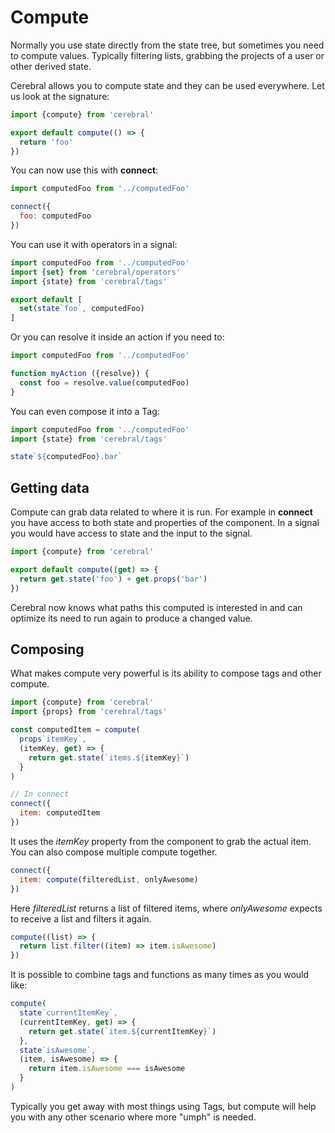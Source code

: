 # Compute
Normally you use state directly from the state tree, but sometimes you need to compute values. Typically filtering lists, grabbing the projects of a user or other derived state.

Cerebral allows you to compute state and they can be used everywhere. Let us look at the signature:

```js
import {compute} from 'cerebral'

export default compute(() => {
  return 'foo'
})
```

You can now use this with **connect**:

```js
import computedFoo from '../computedFoo'

connect({
  foo: computedFoo
})
```

You can use it with operators in a signal:

```js
import computedFoo from '../computedFoo'
import {set} from 'cerebral/operators'
import {state} from 'cerebral/tags'

export default [
  set(state`foo`, computedFoo)
]
```

Or you can resolve it inside an action if you need to:

```js
import computedFoo from '../computedFoo'

function myAction ({resolve}) {
  const foo = resolve.value(computedFoo)
}
```

You can even compose it into a Tag:

```js
import computedFoo from '../computedFoo'
import {state} from 'cerebral/tags'

state`${computedFoo}.bar`
```

## Getting data
Compute can grab data related to where it is run. For example in **connect** you have access to both state and properties of the component. In a signal you would have access to state and the input to the signal.

```js
import {compute} from 'cerebral'

export default compute((get) => {
  return get.state('foo') + get.props('bar')
})
```

Cerebral now knows what paths this computed is interested in and can optimize its need to run again to produce a changed value.

## Composing
What makes compute very powerful is its ability to compose tags and other compute.

```js
import {compute} from 'cerebral'
import {props} from 'cerebral/tags'

const computedItem = compute(
  props`itemKey`,
  (itemKey, get) => {
    return get.state(`items.${itemKey}`)
  }
)

// In connect
connect({
  item: computedItem
})
```

It uses the *itemKey* property from the component to grab the actual item. You can also compose multiple compute together.

```js
connect({
  item: compute(filteredList, onlyAwesome)
})
```

Here *filteredList* returns a list of filtered items, where *onlyAwesome* expects to receive a list and filters it again.

```js
compute((list) => {
  return list.filter((item) => item.isAwesome)
})
```

It is possible to combine tags and functions as many times as you would like:

```js
compute(
  state`currentItemKey`,
  (currentItemKey, get) => {
    return get.state(`item.${currentItemKey}`)
  },
  state`isAwesome`,
  (item, isAwesome) => {
    return item.isAwesome === isAwesome
  }
)
```

Typically you get away with most things using Tags, but compute will help you with any other scenario where more "umph" is needed.
